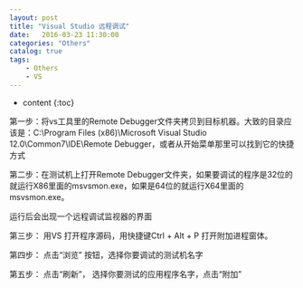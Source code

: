 ```yaml
---
layout: post
title: "Visual Studio 远程调试"
date:   2016-03-23 11:30:00 
categories: "Others"
catalog: true
tags: 
    - Others
    - VS
---
```


* content
{:toc}

第一步：将vs工具里的Remote Debugger文件夹拷贝到目标机器。大致的目录应该是：C:\Program Files (x86)\Microsoft Visual Studio 12.0\Common7\IDE\Remote Debugger，或者从开始菜单那里可以找到它的快捷方式   

第二步：在测试机上打开Remote Debugger文件夹，如果要调试的程序是32位的就运行X86里面的msvsmon.exe，如果是64位的就运行X64里面的msvsmon.exe。   

运行后会出现一个远程调试监视器的界面   

第三步： 用VS 打开程序源码，用快捷键Ctrl + Alt + P 打开附加进程窗体。   

第四步： 点击“浏览” 按钮，选择你要调试的测试机名字   

第五步： 点击“刷新”， 选择你要测试的应用程序名字，点击“附加”
